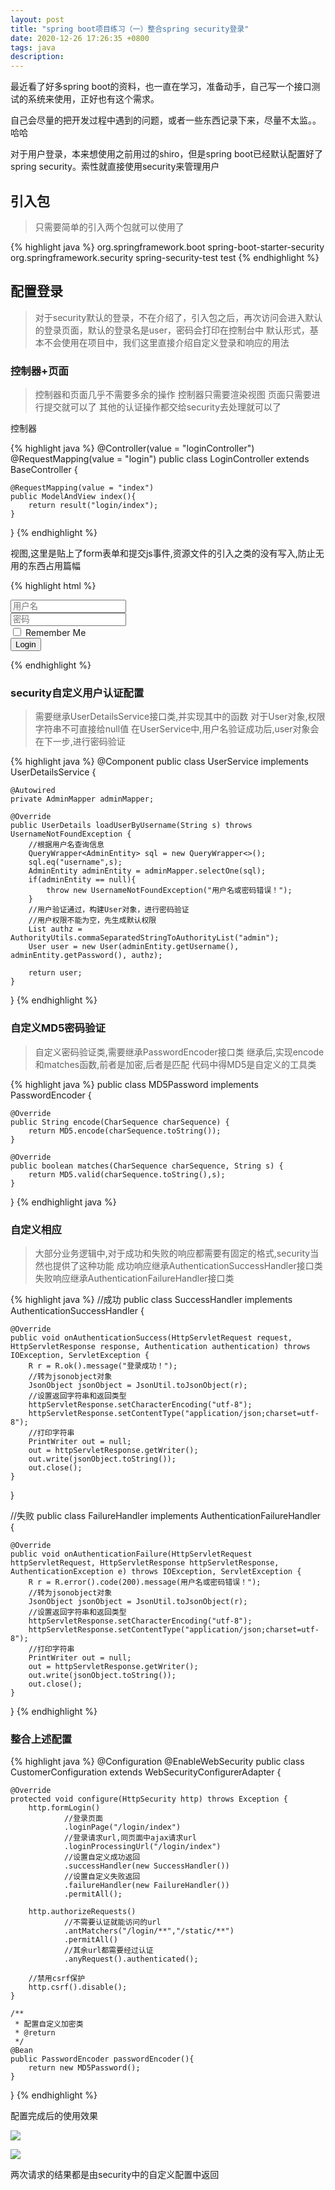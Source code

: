 ```yaml
---
layout: post
title: "spring boot项目练习（一）整合spring security登录"
date: 2020-12-26 17:26:35 +0800
tags: java
description: 
---
```


最近看了好多spring boot的资料，也一直在学习，准备动手，自己写一个接口测试的系统来使用，正好也有这个需求。

自己会尽量的把开发过程中遇到的问题，或者一些东西记录下来，尽量不太监。。哈哈

对于用户登录，本来想使用之前用过的shiro，但是spring boot已经默认配置好了spring security。索性就直接使用security来管理用户

## 引入包

> 只需要简单的引入两个包就可以使用了

{% highlight java %}
<dependency>
    <groupId>org.springframework.boot</groupId>
    <artifactId>spring-boot-starter-security</artifactId>
</dependency>
<dependency>
    <groupId>org.springframework.security</groupId>
    <artifactId>spring-security-test</artifactId>
    <scope>test</scope>
</dependency>
{% endhighlight %}

## 配置登录

> 对于security默认的登录，不在介绍了，引入包之后，再次访问会进入默认的登录页面，默认的登录名是user，密码会打印在控制台中
> 默认形式，基本不会使用在项目中，我们这里直接介绍自定义登录和响应的用法

### 控制器+页面

> 控制器和页面几乎不需要多余的操作
> 控制器只需要渲染视图
> 页面只需要进行提交就可以了
> 其他的认证操作都交给security去处理就可以了

控制器

{% highlight java %}
@Controller(value = "loginController")
@RequestMapping(value = "login")
public class LoginController extends BaseController {

    @RequestMapping(value = "index")
    public ModelAndView index(){
        return result("login/index");
    }

}
{% endhighlight %}

视图,这里是贴上了form表单和提交js事件,资源文件的引入之类的没有写入,防止无用的东西占用篇幅

{% highlight html %}
<!DOCTYPE html>
<html lang="en" xmlns:th="http://www.thymeleaf.org">
<head>
    <title>SB Admin 2 - Login</title>
</head>
<body class="bg-gradient-primary">
<form class="user">
    <div class="form-group">
        <input type="text" class="form-control form-control-user" name="username" placeholder="用户名">
    </div>
    <div class="form-group">
        <input type="password" class="form-control form-control-user" name="password" placeholder="密码">
    </div>
    <div class="form-group">
        <div class="custom-control custom-checkbox small">
            <input type="checkbox" class="custom-control-input" id="customCheck">
            <label class="custom-control-label" for="customCheck">Remember Me</label>
        </div>
    </div>
    <button type="button" id="submit" class="btn btn-primary btn-user btn-block">
        Login
    </button>
</form>
</body>
<script>
    $(function () {
        $("#submit").click(function () {
            submitForm("/login/index",function (message) {
                showSuccess(message);
            },function (message) {
                showWarning(message);
            });
        });
    })
</script>
</html>
{% endhighlight %}

### security自定义用户认证配置

> 需要继承UserDetailsService接口类,并实现其中的函数
> 对于User对象,权限字符串不可直接给null值
> 在UserService中,用户名验证成功后,user对象会在下一步,进行密码验证

{% highlight java %}
@Component
public class UserService implements UserDetailsService {

    @Autowired
    private AdminMapper adminMapper;

    @Override
    public UserDetails loadUserByUsername(String s) throws UsernameNotFoundException {
        //根据用户名查询信息
        QueryWrapper<AdminEntity> sql = new QueryWrapper<>();
        sql.eq("username",s);
        AdminEntity adminEntity = adminMapper.selectOne(sql);
        if(adminEntity == null){
            throw new UsernameNotFoundException("用户名或密码错误！");
        }
        //用户验证通过，构建User对象，进行密码验证
        //用户权限不能为空，先生成默认权限
        List authz = AuthorityUtils.commaSeparatedStringToAuthorityList("admin");
        User user = new User(adminEntity.getUsername(), adminEntity.getPassword(), authz);

        return user;
    }
}
{% endhighlight %}

### 自定义MD5密码验证

> 自定义密码验证类,需要继承PasswordEncoder接口类
> 继承后,实现encode和matches函数,前者是加密,后者是匹配
> 代码中得MD5是自定义的工具类

{% highlight java %}
public class MD5Password implements PasswordEncoder {

    @Override
    public String encode(CharSequence charSequence) {
        return MD5.encode(charSequence.toString());
    }

    @Override
    public boolean matches(CharSequence charSequence, String s) {
        return MD5.valid(charSequence.toString(),s);
    }
}
{% endhighlight java %}

### 自定义相应

> 大部分业务逻辑中,对于成功和失败的响应都需要有固定的格式,security当然也提供了这种功能
> 成功响应继承AuthenticationSuccessHandler接口类
> 失败响应继承AuthenticationFailureHandler接口类

{% highlight java %}
//成功
public class SuccessHandler implements AuthenticationSuccessHandler {

    @Override
    public void onAuthenticationSuccess(HttpServletRequest request, HttpServletResponse response, Authentication authentication) throws IOException, ServletException {
        R r = R.ok().message("登录成功！");
        //转为jsonobject对象
        JsonObject jsonObject = JsonUtil.toJsonObject(r);
        //设置返回字符串和返回类型
        httpServletResponse.setCharacterEncoding("utf-8");
        httpServletResponse.setContentType("application/json;charset=utf-8");
        //打印字符串
        PrintWriter out = null;
        out = httpServletResponse.getWriter();
        out.write(jsonObject.toString());
        out.close();
    }
}

//失败
public class FailureHandler implements AuthenticationFailureHandler {

    @Override
    public void onAuthenticationFailure(HttpServletRequest httpServletRequest, HttpServletResponse httpServletResponse, AuthenticationException e) throws IOException, ServletException {
        R r = R.error().code(200).message(用户名或密码错误！");
        //转为jsonobject对象
        JsonObject jsonObject = JsonUtil.toJsonObject(r);
        //设置返回字符串和返回类型
        httpServletResponse.setCharacterEncoding("utf-8");
        httpServletResponse.setContentType("application/json;charset=utf-8");
        //打印字符串
        PrintWriter out = null;
        out = httpServletResponse.getWriter();
        out.write(jsonObject.toString());
        out.close();
    }
}
{% endhighlight %}

### 整合上述配置

{% highlight java %}
@Configuration
@EnableWebSecurity
public class CustomerConfiguration extends WebSecurityConfigurerAdapter {

    @Override
    protected void configure(HttpSecurity http) throws Exception {
        http.formLogin()
        		//登录页面
                .loginPage("/login/index")
                //登录请求url,同页面中ajax请求url
                .loginProcessingUrl("/login/index")
                //设置自定义成功返回
                .successHandler(new SuccessHandler())
                //设置自定义失败返回
                .failureHandler(new FailureHandler())
                .permitAll();

        http.authorizeRequests()
        		//不需要认证就能访问的url
                .antMatchers("/login/**","/static/**")
                .permitAll()
                //其余url都需要经过认证
                .anyRequest().authenticated();

        //禁用csrf保护
        http.csrf().disable();
    }

    /**
     * 配置自定义加密类
     * @return
     */
    @Bean
    public PasswordEncoder passwordEncoder(){
        return new MD5Password();
    }
}
{% endhighlight %}

配置完成后的使用效果

![](/images/2020-12-26-1.jpg)

![](/images/2020-12-26-2.jpg)

两次请求的结果都是由security中的自定义配置中返回